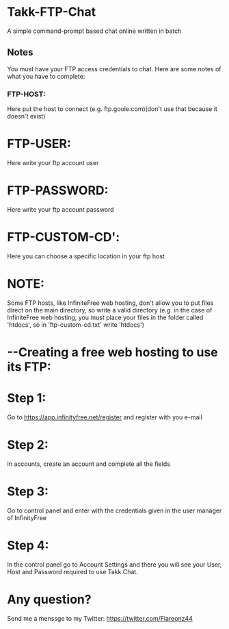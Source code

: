 # Takk-FTP-Chat
A simple command-prompt based chat online written in batch
## Notes
You must have your FTP access credentials to chat. Here are some notes of what you have to complete:
### FTP-HOST:
Here put the host to connect (e.g. ftp.goole.com)(don't use that because it doesn't exist)
# FTP-USER:
Here write your ftp account user
# FTP-PASSWORD:
Here write your ftp account password
# FTP-CUSTOM-CD': 
Here you can choose a specific location in your ftp host
# NOTE:
Some FTP hosts, like InfiniteFree web hosting, don't allow you to put files direct on the main directory, so write a valid directory (e.g. in the case of InfiniteFree web hosting, you must place your files in the folder called 'htdocs', so in 'ftp-custom-cd.txt' write 'htdocs')
# --Creating a free web hosting to use its FTP:
# Step 1:
Go to https://app.infinityfree.net/register and register with you e-mail
# Step 2:
In accounts, create an account and complete all the fields
# Step 3:
Go to control panel and enter with the credentials given in the user manager of InfinityFree
# Step 4:
In the control panel go to Account Settings and there you will see your User, Host and Password required to use Takk Chat.

# Any question?
Send me a menssge to my Twitter: https://twitter.com/Flareonz44
